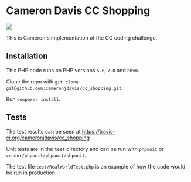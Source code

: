 # Cameron Davis CC Shopping

<img src="https://travis-ci.org/cameronjdavis/cc_shopping.svg?branch=master">

This is Cameron's implementation of the CC coding challenge.

## Installation

This PHP code runs on PHP versions `5.6`, `7.0` and `hhvm`.

Clone the repo with `git clone git@github.com:cameronjdavis/cc_shopping.git`.

Run `composer install`.

## Tests

The test results can be seen at https://travis-ci.org/cameronjdavis/cc_shopping

Unit tests are in the `test` directory and can be run with `phpunit` or `vendor/phpunit/phpunit/phpunit`.

The test file `test/RealWorldTest.php` is an example of how the code would be run in production.